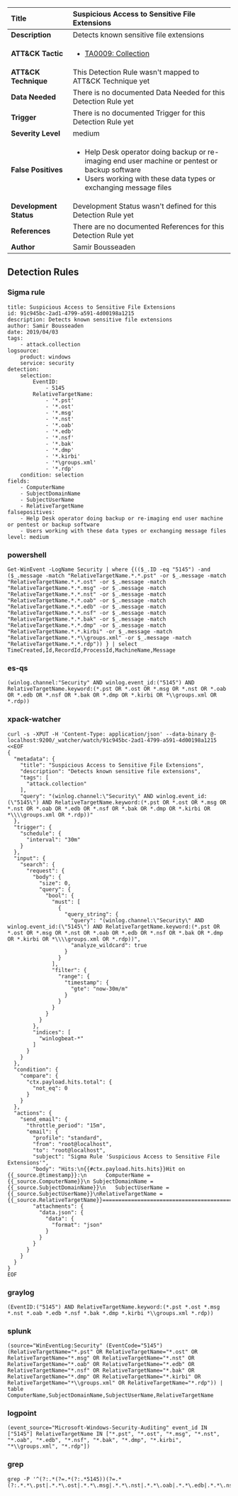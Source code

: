 | Title                    | Suspicious Access to Sensitive File Extensions       |
|:-------------------------|:------------------|
| **Description**          | Detects known sensitive file extensions |
| **ATT&amp;CK Tactic**    |  <ul><li>[TA0009: Collection](https://attack.mitre.org/tactics/TA0009)</li></ul>  |
| **ATT&amp;CK Technique** |  This Detection Rule wasn't mapped to ATT&amp;CK Technique yet  |
| **Data Needed**          |  There is no documented Data Needed for this Detection Rule yet  |
| **Trigger**              |  There is no documented Trigger for this Detection Rule yet  |
| **Severity Level**       | medium |
| **False Positives**      | <ul><li>Help Desk operator doing backup or re-imaging end user machine or pentest or backup software</li><li>Users working with these data types or exchanging message files</li></ul>  |
| **Development Status**   |  Development Status wasn't defined for this Detection Rule yet  |
| **References**           |  There are no documented References for this Detection Rule yet  |
| **Author**               | Samir Bousseaden |


## Detection Rules

### Sigma rule

```
title: Suspicious Access to Sensitive File Extensions
id: 91c945bc-2ad1-4799-a591-4d00198a1215
description: Detects known sensitive file extensions
author: Samir Bousseaden
date: 2019/04/03
tags:
    - attack.collection
logsource:
    product: windows
    service: security
detection:
    selection:
        EventID:
            - 5145
        RelativeTargetName:
            - '*.pst'
            - '*.ost'
            - '*.msg'
            - '*.nst'
            - '*.oab'
            - '*.edb'
            - '*.nsf'
            - '*.bak'
            - '*.dmp'
            - '*.kirbi'
            - '*\groups.xml'
            - '*.rdp'
    condition: selection
fields:
    - ComputerName
    - SubjectDomainName
    - SubjectUserName
    - RelativeTargetName
falsepositives:
    - Help Desk operator doing backup or re-imaging end user machine or pentest or backup software
    - Users working with these data types or exchanging message files
level: medium

```





### powershell
    
```
Get-WinEvent -LogName Security | where {(($_.ID -eq "5145") -and ($_.message -match "RelativeTargetName.*.*.pst" -or $_.message -match "RelativeTargetName.*.*.ost" -or $_.message -match "RelativeTargetName.*.*.msg" -or $_.message -match "RelativeTargetName.*.*.nst" -or $_.message -match "RelativeTargetName.*.*.oab" -or $_.message -match "RelativeTargetName.*.*.edb" -or $_.message -match "RelativeTargetName.*.*.nsf" -or $_.message -match "RelativeTargetName.*.*.bak" -or $_.message -match "RelativeTargetName.*.*.dmp" -or $_.message -match "RelativeTargetName.*.*.kirbi" -or $_.message -match "RelativeTargetName.*.*\\groups.xml" -or $_.message -match "RelativeTargetName.*.*.rdp")) } | select TimeCreated,Id,RecordId,ProcessId,MachineName,Message
```


### es-qs
    
```
(winlog.channel:"Security" AND winlog.event_id:("5145") AND RelativeTargetName.keyword:(*.pst OR *.ost OR *.msg OR *.nst OR *.oab OR *.edb OR *.nsf OR *.bak OR *.dmp OR *.kirbi OR *\\groups.xml OR *.rdp))
```


### xpack-watcher
    
```
curl -s -XPUT -H 'Content-Type: application/json' --data-binary @- localhost:9200/_watcher/watch/91c945bc-2ad1-4799-a591-4d00198a1215 <<EOF
{
  "metadata": {
    "title": "Suspicious Access to Sensitive File Extensions",
    "description": "Detects known sensitive file extensions",
    "tags": [
      "attack.collection"
    ],
    "query": "(winlog.channel:\"Security\" AND winlog.event_id:(\"5145\") AND RelativeTargetName.keyword:(*.pst OR *.ost OR *.msg OR *.nst OR *.oab OR *.edb OR *.nsf OR *.bak OR *.dmp OR *.kirbi OR *\\\\groups.xml OR *.rdp))"
  },
  "trigger": {
    "schedule": {
      "interval": "30m"
    }
  },
  "input": {
    "search": {
      "request": {
        "body": {
          "size": 0,
          "query": {
            "bool": {
              "must": [
                {
                  "query_string": {
                    "query": "(winlog.channel:\"Security\" AND winlog.event_id:(\"5145\") AND RelativeTargetName.keyword:(*.pst OR *.ost OR *.msg OR *.nst OR *.oab OR *.edb OR *.nsf OR *.bak OR *.dmp OR *.kirbi OR *\\\\groups.xml OR *.rdp))",
                    "analyze_wildcard": true
                  }
                }
              ],
              "filter": {
                "range": {
                  "timestamp": {
                    "gte": "now-30m/m"
                  }
                }
              }
            }
          }
        },
        "indices": [
          "winlogbeat-*"
        ]
      }
    }
  },
  "condition": {
    "compare": {
      "ctx.payload.hits.total": {
        "not_eq": 0
      }
    }
  },
  "actions": {
    "send_email": {
      "throttle_period": "15m",
      "email": {
        "profile": "standard",
        "from": "root@localhost",
        "to": "root@localhost",
        "subject": "Sigma Rule 'Suspicious Access to Sensitive File Extensions'",
        "body": "Hits:\n{{#ctx.payload.hits.hits}}Hit on {{_source.@timestamp}}:\n      ComputerName = {{_source.ComputerName}}\n SubjectDomainName = {{_source.SubjectDomainName}}\n   SubjectUserName = {{_source.SubjectUserName}}\nRelativeTargetName = {{_source.RelativeTargetName}}================================================================================\n{{/ctx.payload.hits.hits}}",
        "attachments": {
          "data.json": {
            "data": {
              "format": "json"
            }
          }
        }
      }
    }
  }
}
EOF

```


### graylog
    
```
(EventID:("5145") AND RelativeTargetName.keyword:(*.pst *.ost *.msg *.nst *.oab *.edb *.nsf *.bak *.dmp *.kirbi *\\groups.xml *.rdp))
```


### splunk
    
```
(source="WinEventLog:Security" (EventCode="5145") (RelativeTargetName="*.pst" OR RelativeTargetName="*.ost" OR RelativeTargetName="*.msg" OR RelativeTargetName="*.nst" OR RelativeTargetName="*.oab" OR RelativeTargetName="*.edb" OR RelativeTargetName="*.nsf" OR RelativeTargetName="*.bak" OR RelativeTargetName="*.dmp" OR RelativeTargetName="*.kirbi" OR RelativeTargetName="*\\groups.xml" OR RelativeTargetName="*.rdp")) | table ComputerName,SubjectDomainName,SubjectUserName,RelativeTargetName
```


### logpoint
    
```
(event_source="Microsoft-Windows-Security-Auditing" event_id IN ["5145"] RelativeTargetName IN ["*.pst", "*.ost", "*.msg", "*.nst", "*.oab", "*.edb", "*.nsf", "*.bak", "*.dmp", "*.kirbi", "*\\groups.xml", "*.rdp"])
```


### grep
    
```
grep -P '^(?:.*(?=.*(?:.*5145))(?=.*(?:.*.*\.pst|.*.*\.ost|.*.*\.msg|.*.*\.nst|.*.*\.oab|.*.*\.edb|.*.*\.nsf|.*.*\.bak|.*.*\.dmp|.*.*\.kirbi|.*.*\groups\.xml|.*.*\.rdp)))'
```




